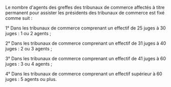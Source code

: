  Le nombre d'agents des greffes des tribunaux de commerce affectés à titre permanent pour assister les présidents des tribunaux de commerce est fixé comme suit :


1° Dans les tribunaux de commerce comprenant un effectif de 25 juges à 30 juges : 1 ou 2 agents ;


2° Dans les tribunaux de commerce comprenant un effectif de 31 juges à 40 juges : 2 ou 3 agents ;


3° Dans les tribunaux de commerce comprenant un effectif de 41 juges à 60 juges : 3 ou 4 agents ;


4° Dans les tribunaux de commerce comprenant un effectif supérieur à 60 juges : 5 agents ou plus.  



